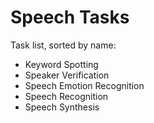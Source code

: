 # Speech Tasks

Task list, sorted by name:

- Keyword Spotting
- Speaker Verification
- Speech Emotion Recognition
- Speech Recognition
- Speech Synthesis
